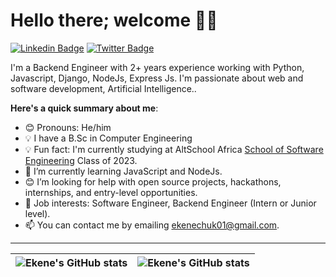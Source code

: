 # Hello there; welcome 👋🏾

[![Linkedin Badge](https://img.shields.io/badge/-ekenefidel-blue?style=for-the-badge&logo=Linkedin&logoColor=white&link=https://www.linkedin.com/in/ekene-chukwurah)](https://www.linkedin.com/in/ekene-chukwurah/) [![Twitter Badge](https://img.shields.io/badge/-@ekenefidel-1ca0f1?style=for-the-badge&logo=twitter&logoColor=white&link=https://twitter.com/Fidel_dev)](https://twitter.com/Fidel_dev)

I'm a Backend Engineer with 2+ years experience working with Python, Javascript, Django, NodeJs, Express Js. I'm passionate about web and software development, Artificial Intelligence..

**Here's a quick summary about me**:

- 😊 Pronouns: He/him
- 💡 I have a B.Sc in Computer Engineering
- 💡 Fun fact: I'm currently studying at AltSchool Africa [School of Software Engineering](https://altschoolafrica.com/schools/engineering) Class of 2023.
- 🌱 I’m currently learning JavaScript and NodeJs.
- 😊 I’m looking for help with open source projects, hackathons, internships, and entry-level opportunities.
- 💼 Job interests: Software Engineer, Backend Engineer (Intern or Junior level).
- 📫 You can contact me by emailing ekenechuk01@gmail.com.

---

| <img align="center" src="https://github-readme-stats.vercel.app/api?username=ekenefidel&show_icons=true&include_all_commits=true&hide_border=true&theme=dark" alt="Ekene's GitHub stats" /> | <img align="center" src="https://github-readme-stats.vercel.app/api/top-langs/?username=ekenefidel&langs_count=8&layout=compact&hide_border=true&theme=dark" alt="Ekene's GitHub stats" /> |
| ------------- | ------------- |
